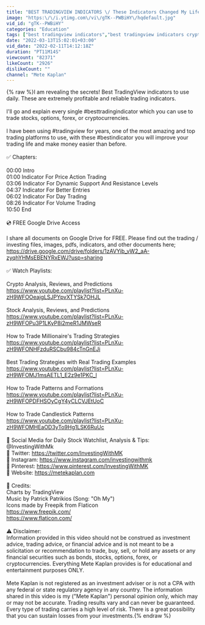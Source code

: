 ```yaml
---
title: "BEST TRADINGVIEW INDICATORS \/ These Indicators Changed My Life 99% Nobody Tells You TOP SECRETS!"
image: "https:\/\/i.ytimg.com\/vi\/gTK--PWBiHY\/hqdefault.jpg"
vid_id: "gTK--PWBiHY"
categories: "Education"
tags: ["best tradingview indicators","best tradingview indicators cryptocurrency","best tradingview indicators buy sell"]
date: "2022-03-13T15:02:01+03:00"
vid_date: "2022-02-11T14:12:18Z"
duration: "PT11M14S"
viewcount: "82371"
likeCount: "2926"
dislikeCount: ""
channel: "Mete Kaplan"
---
```

{% raw %}I am revealing the secrets! Best TradingView indicators to use daily. These are extremely profitable and reliable trading indicators.<br /><br />I'll go and explain every single #besttradingindicator which you can use to trade stocks, options, forex, or cryptocurrencies.<br /><br />I have been using #tradingview for years, one of the most amazing and top trading platforms to use, with these #bestindicator you will improve your trading life and make money easier than before.<br /><br />✅  Chapters:<br /><br />00:00 Intro<br />01:00 Indicator For Price Action Trading<br />03:06 Indicator For Dynamic Support And Resistance Levels<br />04:37 Indicator For Better Entries<br />06:02 Indicator For Day Trading<br />08:26 Indicator For Volume Trading<br />10:50 End<br /><br />💿 FREE Google Drive Access<br /><br />I share all documents on Google Drive for FREE. Please find out the trading / investing files, images, pdfs, indicators, and other documents here;<br /><a rel="nofollow" target="blank" href="https://drive.google.com/drive/folders/1zAVYib_vW2_aA-zyqhYHMsEBENYRxEWJ?usp=sharing">https://drive.google.com/drive/folders/1zAVYib_vW2_aA-zyqhYHMsEBENYRxEWJ?usp=sharing</a><br /><br />✅  Watch Playlists:<br /><br />Crypto Analysis, Reviews, and Predictions<br /><a rel="nofollow" target="blank" href="https://www.youtube.com/playlist?list=PLnXu-zH9WFOOeajgLSJPYpvXTYSk7OHJL">https://www.youtube.com/playlist?list=PLnXu-zH9WFOOeajgLSJPYpvXTYSk7OHJL</a> <br /><br />Stock Analysis, Reviews, and Predictions<br /><a rel="nofollow" target="blank" href="https://www.youtube.com/playlist?list=PLnXu-zH9WFOPu3P1LKyP8i2meR1JMWseR">https://www.youtube.com/playlist?list=PLnXu-zH9WFOPu3P1LKyP8i2meR1JMWseR</a><br /> <br />How to Trade Millionaire's Trading Strategies <br /><a rel="nofollow" target="blank" href="https://www.youtube.com/playlist?list=PLnXu-zH9WFONHFzduRSCbu984cTnGnEJi">https://www.youtube.com/playlist?list=PLnXu-zH9WFONHFzduRSCbu984cTnGnEJi</a><br /><br />Best Trading Strategies with Real Trading Examples<br /><a rel="nofollow" target="blank" href="https://www.youtube.com/playlist?list=PLnXu-zH9WFOMJ1msAETL1_E2z9e1PKC_l">https://www.youtube.com/playlist?list=PLnXu-zH9WFOMJ1msAETL1_E2z9e1PKC_l</a><br /><br />How to Trade Patterns and Formations<br /><a rel="nofollow" target="blank" href="https://www.youtube.com/playlist?list=PLnXu-zH9WFOPDFHSOyCgY4yCLCVJEtUoC">https://www.youtube.com/playlist?list=PLnXu-zH9WFOPDFHSOyCgY4yCLCVJEtUoC</a> <br /><br />How to Trade Candlestick Patterns <br /><a rel="nofollow" target="blank" href="https://www.youtube.com/playlist?list=PLnXu-zH9WFOMHEaOD3yTo9Hg1LSK6RuUc">https://www.youtube.com/playlist?list=PLnXu-zH9WFOMHEaOD3yTo9Hg1LSK6RuUc</a><br /><br />🚀  Social Media for Daily Stock Watchlist, Analysis &amp; Tips: <br />@InvestingWithMk <br />🔴  Twitter: <a rel="nofollow" target="blank" href="https://twitter.com/InvestingWithMK">https://twitter.com/InvestingWithMK</a><br />🔴  Instagram: <a rel="nofollow" target="blank" href="https://www.instagram.com/investingwithmk">https://www.instagram.com/investingwithmk</a><br />🔴  Pinterest: <a rel="nofollow" target="blank" href="https://www.pinterest.com/InvestingWithMK">https://www.pinterest.com/InvestingWithMK</a><br />🔴  Website: <a rel="nofollow" target="blank" href="https://metekaplan.com">https://metekaplan.com</a><br /><br />📝  Credits:<br />Charts by TradingView<br />Music by Patrick Patrikios (Song: &quot;Oh My&quot;)<br />Icons made by Freepik from Flaticon<br /><a rel="nofollow" target="blank" href="https://www.freepik.com/">https://www.freepik.com/</a><br /><a rel="nofollow" target="blank" href="https://www.flaticon.com/">https://www.flaticon.com/</a><br /><br />⚠️  Disclaimer:<br />Information provided in this video should not be construed as investment advice, trading advice, or financial advice and is not meant to be a solicitation or recommendation to trade, buy, sell, or hold any assets or any financial securities such as bonds, stocks, options, forex, or cryptocurrencies. Everything Mete Kaplan provides is for educational and entertainment purposes ONLY. <br /><br />Mete Kaplan is not registered as an investment adviser or is not a CPA with any federal or state regulatory agency in any country. The information shared in this video is my (&quot;Mete Kaplan&quot;) personal opinion only, which may or may not be accurate.  Trading results vary and can never be guaranteed. Every type of trading carries a high level of risk. There is a great possibility that you can sustain losses from your investments.{% endraw %}

